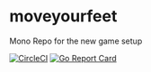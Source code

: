 # moveyourfeet
Mono Repo for the new game setup

[![CircleCI](https://circleci.com/gh/moveyourfeet/moveyourfeet.svg?style=svg)](https://circleci.com/gh/moveyourfeet/moveyourfeet)
[![Go Report Card](https://goreportcard.com/badge/github.com/moveyourfeet/moveyourfeet)](https://goreportcard.com/report/github.com/moveyourfeet/moveyourfeet)